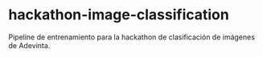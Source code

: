 # hackathon-image-classification
Pipeline de entrenamiento para la hackathon de clasificación de imágenes de Adevinta.
